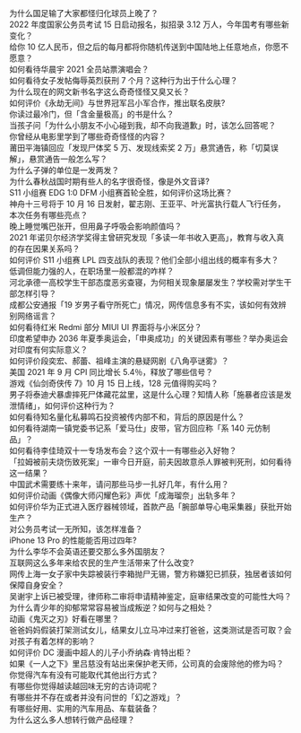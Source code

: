 为什么国足输了大家都怪归化球员上晚了？  
2022 年度国家公务员考试 15 日启动报名，拟招录 3.12 万人，今年国考有哪些新变化？  
给你 10 亿人民币，但之后的每月都将你随机传送到中国陆地上任意地点，你愿不愿意？  
如何看待华晨宇 2021 全员站票演唱会？  
如何看待女子发帖侮辱英烈获刑 7 个月？这种行为出于什么心理？  
为什么现在的网文新书名字这么奇奇怪怪又臭又长？  
如何评价《永劫无间》与世界冠军吕小军合作，推出联名皮肤?  
你读过最冷门，但「含金量极高」的书是什么？  
当孩子问「为什么小朋友不小心碰到我，却不向我道歉」时，该怎么回答呢？  
你曾经从电影里学到了哪些奇奇怪怪的内容？  
莆田平海镇回应「发现尸体奖 5 万、发现线索奖 2 万」悬赏通告，称「切莫误解」，悬赏通告一般怎么写？  
为什么子弹的单位是一发两发？  
为什么春秋战国时期有些人的名字很奇怪，像是外文音译?  
S11 小组赛 EDG 1:0 DFM 小组赛首轮全胜，如何评价这场比赛？  
神舟十三号将于 10 月 16 日发射，翟志刚、王亚平、叶光富执行载人飞行任务，本次任务有哪些亮点？  
晚上睡觉嘴巴张开，但用鼻子呼吸会影响颜值吗？  
2021 年诺贝尔经济学奖得主曾研究发现「多读一年书收入更高」，教育与收入真的存在因果关系吗？  
如何评价 S11 小组赛 LPL 四支战队的表现？他们全部小组出线的概率有多大？  
低调但能力强的人，在职场里一般都混的咋样？  
河北承德一高校学生干部态度恶劣查寝，为何相关现象屡屡发生？学校需对学生干部怎样引导？  
成都公安通报「19 岁男子看守所死亡」情况，网传信息多有不实，该如何有效辨别网络谣言？  
如何看待红米 Redmi 部分 MIUI UI 界面将与小米区分？  
印度希望申办 2036 年夏季奥运会，「申奥成功」的关键因素有哪些？举办奥运会对印度有何实际意义？  
如何评价段奕宏、郝蕾、祖峰主演的悬疑网剧《八角亭谜雾》？  
美国 2021 年 9 月 CPI 同比增长 5.4％，释放了哪些信号？  
游戏《仙剑奇侠传 7》10 月 15 日上线，128 元值得购买吗？  
男子将泰迪犬暴虐摔死尸体藏花盆里，这是什么心理？知情人称「施暴者应该是发泄情绪」，如何评价这种行为？  
如何看待知名量化私募鸣石投资被传内部不和，背后的原因是什么？  
如何看待湖南一镇党委书记系「爱马仕」皮带，官方回应称「系 140 元仿制品」？  
如何看待李佳琦双十一专场发布会？这个双十一有哪些必入好物？  
「拉姆被前夫烧伤致死案」一审今日开庭，前夫因故意杀人罪被判死刑，如何看待这一结果？  
中国武术需要练十来年，请问那些马步一扎好几年，有什么用？  
如何评价动画《偶像大师闪耀色彩》声优「成海瑠奈」出轨多年？  
如何评价华为正式进入医疗器械领域，首款产品「腕部单导心电采集器」获批开始生产？  
对公务员考试一无所知，该怎样准备？  
iPhone 13 Pro 的性能能否用过四年?  
为什么李华不会英语还要交那么多外国朋友？  
互联网这么多年来给农民的生产生活带来了什么改变?  
网传上海一女子家中失踪被装行李箱抛尸无锡，警方称嫌犯已抓获，独居者该如何保障自身安全？  
吴谢宇上诉已被受理，律师称二审将申请精神鉴定，庭审结果改变的可能性大吗？  
为什么青少年的抑郁常常容易被当成叛逆？如何与之相处？  
动画《鬼灭之刃》好看在哪里？  
爸爸妈妈假装打架测试女儿，结果女儿立马冲过来打爸爸，这类测试是否可取？会对孩子有着怎样的影响？  
如何评价 DC 漫画中超人的儿子小乔纳森·肯特出柜？  
如果《一人之下》里吕慈没有站出来保护老天师，公司真的会废除他的修为吗？  
你觉得汽车有没有可能取代其他出行方式？  
有哪些你觉得越读越回味无穷的古诗词呢？  
有哪些并不存在或者并没有问世的「幻之游戏」？  
有哪些好用、实用的汽车用品、车载装备？  
为什么这么多人想转行做产品经理？  
